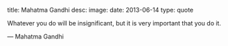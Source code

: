title: Mahatma Gandhi
desc: 
image: 
date: 2013-06-14
type: quote
             
Whatever you do will be insignificant, but it is very important that you do it.                    <div class="caption">— Mahatma Gandhi</div>


